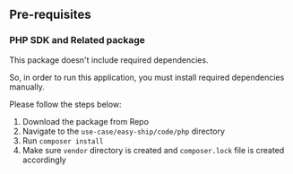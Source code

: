 ## Pre-requisites

### PHP SDK and Related package
This package doesn't include required dependencies.

So, in order to run this application, you must install required dependencies manually.

Please follow the steps below:

1. Download the package from Repo
2. Navigate to the `use-case/easy-ship/code/php` directory
3. Run `composer install`
4. Make sure `vendor` directory is created and `composer.lock` file is created accordingly

